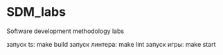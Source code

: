# SDM_labs
Software development methodology labs

запуск ts: make build
запуск линтера: make lint
запуск игры: make start